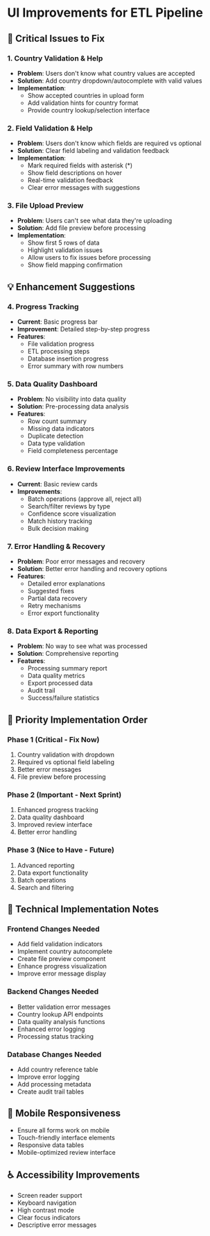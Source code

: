 # UI Improvements for ETL Pipeline

## 🚨 Critical Issues to Fix

### 1. **Country Validation & Help**
- **Problem**: Users don't know what country values are accepted
- **Solution**: Add country dropdown/autocomplete with valid values
- **Implementation**: 
  - Show accepted countries in upload form
  - Add validation hints for country format
  - Provide country lookup/selection interface

### 2. **Field Validation & Help**
- **Problem**: Users don't know which fields are required vs optional
- **Solution**: Clear field labeling and validation feedback
- **Implementation**:
  - Mark required fields with asterisk (*)
  - Show field descriptions on hover
  - Real-time validation feedback
  - Clear error messages with suggestions

### 3. **File Upload Preview**
- **Problem**: Users can't see what data they're uploading
- **Solution**: Add file preview before processing
- **Implementation**:
  - Show first 5 rows of data
  - Highlight validation issues
  - Allow users to fix issues before processing
  - Show field mapping confirmation

## 💡 Enhancement Suggestions

### 4. **Progress Tracking**
- **Current**: Basic progress bar
- **Improvement**: Detailed step-by-step progress
- **Features**:
  - File validation progress
  - ETL processing steps
  - Database insertion progress
  - Error summary with row numbers

### 5. **Data Quality Dashboard**
- **Problem**: No visibility into data quality
- **Solution**: Pre-processing data analysis
- **Features**:
  - Row count summary
  - Missing data indicators
  - Duplicate detection
  - Data type validation
  - Field completeness percentage

### 6. **Review Interface Improvements**
- **Current**: Basic review cards
- **Improvements**:
  - Batch operations (approve all, reject all)
  - Search/filter reviews by type
  - Confidence score visualization
  - Match history tracking
  - Bulk decision making

### 7. **Error Handling & Recovery**
- **Problem**: Poor error messages and recovery
- **Solution**: Better error handling and recovery options
- **Features**:
  - Detailed error explanations
  - Suggested fixes
  - Partial data recovery
  - Retry mechanisms
  - Error export functionality

### 8. **Data Export & Reporting**
- **Problem**: No way to see what was processed
- **Solution**: Comprehensive reporting
- **Features**:
  - Processing summary report
  - Data quality metrics
  - Export processed data
  - Audit trail
  - Success/failure statistics

## 🎯 Priority Implementation Order

### Phase 1 (Critical - Fix Now)
1. Country validation with dropdown
2. Required vs optional field labeling
3. Better error messages
4. File preview before processing

### Phase 2 (Important - Next Sprint)
1. Enhanced progress tracking
2. Data quality dashboard
3. Improved review interface
4. Better error handling

### Phase 3 (Nice to Have - Future)
1. Advanced reporting
2. Data export functionality
3. Batch operations
4. Search and filtering

## 🔧 Technical Implementation Notes

### Frontend Changes Needed
- Add field validation indicators
- Implement country autocomplete
- Create file preview component
- Enhance progress visualization
- Improve error message display

### Backend Changes Needed
- Better validation error messages
- Country lookup API endpoints
- Data quality analysis functions
- Enhanced error logging
- Processing status tracking

### Database Changes Needed
- Add country reference table
- Improve error logging
- Add processing metadata
- Create audit trail tables

## 📱 Mobile Responsiveness
- Ensure all forms work on mobile
- Touch-friendly interface elements
- Responsive data tables
- Mobile-optimized review interface

## ♿ Accessibility Improvements
- Screen reader support
- Keyboard navigation
- High contrast mode
- Clear focus indicators
- Descriptive error messages
